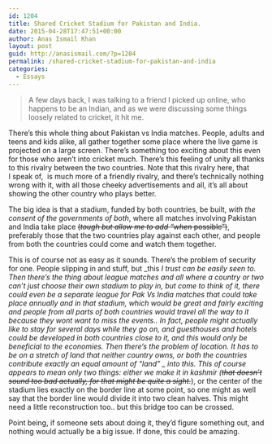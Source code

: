 ```yaml
---
id: 1204
title: Shared Cricket Stadium for Pakistan and India.
date: 2015-04-28T17:47:51+00:00
author: Anas Ismail Khan
layout: post
guid: http://anasismail.com/?p=1204
permalink: /shared-cricket-stadium-for-pakistan-and-india
categories:
  - Essays
---
```

> A few days back, I was talking to a friend I picked up online, who happens to be an Indian, and as we were discussing some things loosely related to cricket, it hit me.

There&#8217;s this whole thing about Pakistan vs India matches. People, adults and teens and kids alike, all gather together some place where the live game is projected on a large screen. There&#8217;s something too exciting about this even for those who aren&#8217;t into cricket much. There&#8217;s this feeling of unity all thanks to this rivalry between the two countries. Note that this rivalry here, that I speak of,  is much more of a friendly rivalry, and there&#8217;s technically nothing wrong with it, with all those cheeky advertisements and all, it&#8217;s all about showing the other country who plays better.

The big idea is that a stadium, funded by both countries, be built, _with the consent of the governments of both_, where all matches involving Pakistan and India take place <del>(<em>tough but allow me to add &#8220;when</em> possible&#8221;)</del>, preferably those that the two countries play against each other, and people from both the countries could come and watch them together. <!--more-->

This is of course not as easy as it sounds. There&#8217;s the problem of security for one. People slipping in and stuff, but _this _I trust can be easily seen to. Then there&#8217;s the thing about league matches and all where a country or two can&#8217;t just choose their own stadium to play in, but come to think of it, there could even be a separate league for Pak Vs India matches that could take place annually and in that stadium, which would be great and fairly exciting and people from all parts of both countries would travel all the way to it because they wont want to miss the events.. In fact, people might actually like to stay for several days while they go on, and guesthouses and hotels could be developed in both countries close to it, and this would only be beneficial to the economies. Then there&#8217;s the problem of location. It has to be on a stretch of land that neither country owns, or both the countries contribute exactly an equal amount of _&#8220;land&#8221; _ into this. This of course appears to mean only two things: either we make it in kashmir (_<span style="text-decoration: line-through;">that doesn&#8217;t sound too bad actually, for that might be quite a sight.</span>_), or the center of the stadium lies exactly on the border line at some point, so one might as well say that the border line would divide it into two clean halves. This might need a little reconstruction too.. but this bridge too can be crossed.

Point being, if someone sets about doing it, they&#8217;d figure something out, and nothing would actually be a big issue. If done, this could be amazing.